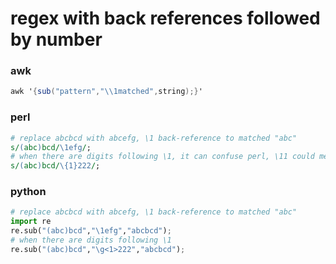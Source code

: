 # regex with back references followed by number

### awk

```awk
awk '{sub("pattern","\\1matched",string);}'
```

### perl

```perl
# replace abcbcd with abcefg, \1 back-reference to matched "abc"
s/(abc)bcd/\1efg/; 
# when there are digits following \1, it can confuse perl, \11 could mean 11th matched group
s/(abc)bcd/\{1}222/;
```

### python

```python
# replace abcbcd with abcefg, \1 back-reference to matched "abc"
import re
re.sub("(abc)bcd","\1efg","abcbcd");
# when there are digits following \1
re.sub("(abc)bcd","\g<1>222","abcbcd");
```
